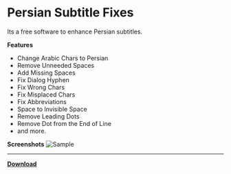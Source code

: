 # Persian Subtitle Fixes

Its a free software to enhance Persian subtitles.

**Features**
- Change Arabic Chars to Persian
- Remove Unneeded Spaces
- Add Missing Spaces
- Fix Dialog Hyphen
- Fix Wrong Chars
- Fix Misplaced Chars
- Fix Abbreviations
- Space to Invisible Space
- Remove Leading Dots
- Remove Dot from the End of Line
- and more.

**Screenshots**
![Sample](https://user-images.githubusercontent.com/1586825/192585543-4635dc9c-1581-499c-9f93-434d2e7f06c2.jpg)

------------

[**Download**](https://github.com/msasanmh/PersianSubtitleFixes/releases/)
